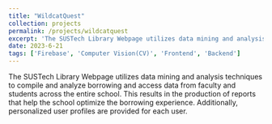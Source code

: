 ```yaml
---
title: "WildcatQuest"
collection: projects
permalink: /projects/wildcatquest
excerpt: 'The SUSTech Library Webpage utilizes data mining and analysis techniques to compile and analyze borrowing and access data from faculty and students across the entire school. This results in the production of reports that help the school optimize the borrowing experience. Additionally, personalized user profiles are provided for each user.'
date: 2023-6-21
tags: ['Firebase', 'Computer Vision(CV)', 'Frontend', 'Backend']
---
```


The SUSTech Library Webpage utilizes data mining and analysis techniques to compile and analyze borrowing and access data from faculty and students across the entire school. This results in the production of reports that help the school optimize the borrowing experience. Additionally, personalized user profiles are provided for each user.